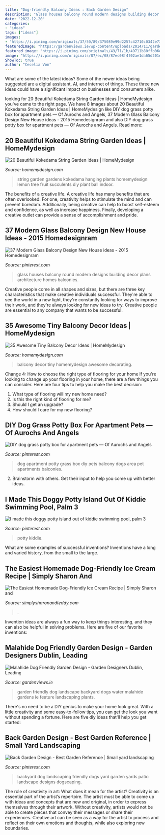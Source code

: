 ```yaml
---
title: "Dog-friendly Balcony Ideas : Back Garden Design"
description: "Glass houses balcony round modern designs building decor plans architecture homes balconies"
date: "2022-12-20"
categories:
- "ideas"
tags: ["ideas"]
images:
- "https://i.pinimg.com/originals/37/50/89/375089e99d2257c42710c0342e737f37.jpg"
featuredImage: "https://gardenviews.ie/wp-content/uploads/2014/11/garden-water-feature.jpg"
featured_image: "https://i.pinimg.com/originals/49/71/1b/49711b80ffb06e9b70feba4a2d715f61.jpg"
image: "https://i.pinimg.com/originals/87/ec/08/87ec08f4f02ae1da65d201da593b581f.jpg"
ShowToc: true
author: "Cecelia Von"
---
```



What are some of the latest ideas?
Some of the newer ideas being suggested are a digital assistant, AI, and internet of things. These three new ideas could have a significant impact on businesses and consumers alike.

	

		
looking for 20 Beautiful Kokedama String Garden Ideas | HomeMydesign you've came to the right page. We have 8 Images about 20 Beautiful Kokedama String Garden Ideas | HomeMydesign like DIY dog grass potty box for apartment pets — Of Aurochs and Angels, 37 Modern Glass Balcony Design New House ideas - 2015 Homedesignram and also DIY dog grass potty box for apartment pets — Of Aurochs and Angels. Read more:
		
    
## 20 Beautiful Kokedama String Garden Ideas | HomeMydesign

<img loading=lazy src="http://homemydesign.com/wp-content/uploads/2015/09/lemon-trees-string-garden.jpg" onerror="this.onerror=null;this.src='https://tse4.mm.bing.net/th?id=OIP.AA-4VIqGOk_uJ6d_beU8ggHaKQ&amp;pid=15.1';" alt="20 Beautiful Kokedama String Garden Ideas | HomeMydesign">

_Source: homemydesign.com_

>string garden gardens kokedama hanging plants homemydesign lemon tree fruit succulents diy plant ball indoor. 

	

The benefits of a creative life.
A creative life has many benefits that are often overlooked. For one, creativity helps to stimulate the mind and can prevent boredom. Additionally, being creative can help to boost self-esteem and confidence, as well as increase happiness. Finally, developing a creative outlet can provide a sense of accomplishment and pride.

    
## 37 Modern Glass Balcony Design New House Ideas - 2015 Homedesignram

<img loading=lazy src="https://i.pinimg.com/originals/6b/51/28/6b512807edbb1e9c2b4ed7660f2a1388.jpg" onerror="this.onerror=null;this.src='https://tse1.mm.bing.net/th?id=OIP.LqOJqy9mHYhEOMjYyHCJEgHaFj&amp;pid=15.1';" alt="37 Modern Glass Balcony Design New House ideas - 2015 Homedesignram">

_Source: pinterest.com_

>glass houses balcony round modern designs building decor plans architecture homes balconies. 

	

Creative people come in all shapes and sizes, but there are three key characteristics that make creative individuals successful. They're able to see the world in a new light, they're constantly looking for ways to improve their work, and they're always looking for new ideas to try. Creative people are essential to any company that wants to be successful.

    
## 35 Awesome Tiny Balcony Decor Ideas | HomeMydesign

<img loading=lazy src="http://homemydesign.com/wp-content/uploads/2018/03/indoor-small-balcony-decorating-ideas.jpg" onerror="this.onerror=null;this.src='https://tse1.mm.bing.net/th?id=OIP.Bpw6P5VB6ywGdIiqHy2P7AHaNK&amp;pid=15.1';" alt="35 Awesome Tiny Balcony Decor Ideas | HomeMydesign">

_Source: homemydesign.com_

>balcony decor tiny homemydesign awesome decorating. 

	

Change 4: How to choose the right type of flooring for your home
If you're looking to change up your flooring in your home, there are a few things you can consider. Here are four tips to help you make the best decision: 
1. What type of flooring will my new home need?
2. Is this the right kind of flooring for me?
3. Should I get an upgrade?
4. How should I care for my new flooring?

    
## DIY Dog Grass Potty Box For Apartment Pets — Of Aurochs And Angels

<img loading=lazy src="https://i.pinimg.com/originals/37/50/89/375089e99d2257c42710c0342e737f37.jpg" onerror="this.onerror=null;this.src='https://tse2.mm.bing.net/th?id=OIP.4q23PSLDxJHybrjx_v73DAHaJ4&amp;pid=15.1';" alt="DIY dog grass potty box for apartment pets — Of Aurochs and Angels">

_Source: pinterest.com_

>dog apartment potty grass box diy pets balcony dogs area pet apartments balconies. 

	

2. Brainstorm with others. Get their input to help you come up with better ideas.

    
## I Made This Doggy Potty Island Out Of Kiddie Swimming Pool, Palm 3

<img loading=lazy src="https://i.pinimg.com/originals/87/ec/08/87ec08f4f02ae1da65d201da593b581f.jpg" onerror="this.onerror=null;this.src='https://tse3.mm.bing.net/th?id=OIP.OO3Xrk8iGzAKq7Uz5QjsGgHaJ4&amp;pid=15.1';" alt="I made this doggy potty island out of kiddie swimming pool, palm 3">

_Source: pinterest.com_

>potty kiddie. 

	

What are some examples of successful inventions?
Inventions have a long and varied history, from the small to the large.

    
## The Easiest Homemade Dog-Friendly Ice Cream Recipe | Simply Sharon And

<img loading=lazy src="https://simplysharonandteddy.com/wp-content/uploads/2021/07/The-Perfect-Summer-Treat-For-your-dog-Ice-cream-pin.png" onerror="this.onerror=null;this.src='https://tse2.mm.bing.net/th?id=OIP.AuIIaM0UnSf2jCqvpm8r9wHaLH&amp;pid=15.1';" alt="The Easiest Homemade Dog-Friendly Ice Cream Recipe | Simply Sharon and">

_Source: simplysharonandteddy.com_

>. 

	

Invention ideas are always a fun way to keep things interesting, and they can also be helpful in solving problems. Here are five of our favorite inventions: 

    
## Malahide Dog Friendly Garden Design - Garden Designers Dublin, Leading

<img loading=lazy src="https://gardenviews.ie/wp-content/uploads/2014/11/garden-water-feature.jpg" onerror="this.onerror=null;this.src='https://tse4.mm.bing.net/th?id=OIP.hljhaV0dZh7NEMcKNea0QAHaFj&amp;pid=15.1';" alt="Malahide Dog Friendly Garden Design - Garden Designers Dublin, Leading">

_Source: gardenviews.ie_

>garden friendly dog landscape backyard dogs water malahide gardens ie feature landscaping plants. 

	

There's no need to be a DIY genius to make your home look great. With a little creativity and some easy-to-follow tips, you can get the look you want without spending a fortune. Here are five diy ideas that'll help you get started:  

    
## Back Garden Design - Best Garden Reference | Small Yard Landscaping

<img loading=lazy src="https://i.pinimg.com/originals/49/71/1b/49711b80ffb06e9b70feba4a2d715f61.jpg" onerror="this.onerror=null;this.src='https://tse3.mm.bing.net/th?id=OIP.C2khNjkAErMVs6A7RDXygwHaJ2&amp;pid=15.1';" alt="Back Garden Design - Best Garden Reference | Small yard landscaping">

_Source: pinterest.com_

>backyard dog landscaping friendly dogs yard garden yards patio landscape designs dogscaping. 

	

The role of creativity in art: What does it mean for the artist?
Creativity is an essential part of the artist’s repertoire. The artist must be able to come up with ideas and concepts that are new and original, in order to express themselves through their artwork. Without creativity, artists would not be able to create pieces that convey their messages or share their experiences. Creative art can be seen as a way for the artist to process and reflect on their own emotions and thoughts, while also exploring new boundaries.

